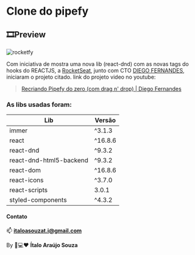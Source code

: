 

# Clone do pipefy
## 🎞Preview
![rocketfy](https://user-images.githubusercontent.com/52186505/81221989-fcba2200-8fb9-11ea-9127-61b35be71f2a.gif)

Com iniciativa de mostra uma nova lib (react-dnd) com as novas tags do hooks do REACTJS, a [RocketSeat](https://github.com/Rocketseat), junto com CTO [DIEGO FERNANDES](https://github.com/diego3g), iniciaram o projeto citado.
link do projeto video no youtube:
> [Recriando Pipefy do zero (com drag n' drop) | Diego Fernandes](https://www.youtube.com/watch?v=awRtgpRsdTQ)

### As libs usadas foram:
|Lib   |Versão|
|------|------|
|immer |^3.1.3| 
|react  |^16.8.6|
|react-dnd |^9.3.2|
|react-dnd-html5-backend| ^9.3.2|
|react-dom| ^16.8.6|
|react-icons| ^3.7.0|
|react-scripts| 3.0.1|
|styled-components|  ^4.3.2|


#### Contato

📫 **italoasouzat.i@gmail.com**

By 📱💻❤ **Ítalo Araújo Souza**